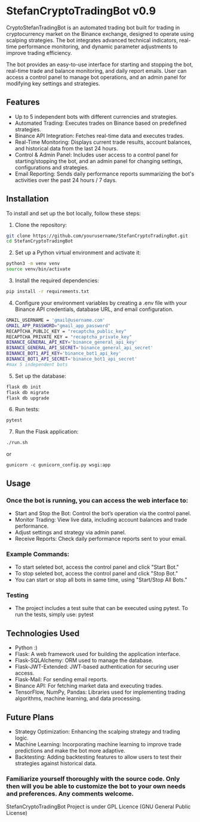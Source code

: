 # StefanCryptoTradingBot v0.9

CryptoStefanTradingBot is an automated trading bot built for trading in cryptocurrency market on the Binance exchange, designed to operate using scalping strategies. The bot integrates advanced technical indicators, real-time performance monitoring, and dynamic parameter adjustments to improve trading efficiency. 

The bot provides an easy-to-use interface for starting and stopping the bot, real-time trade and balance monitoring, and daily report emails. User can access a control panel to manage bot operations, and an admin panel for modifying key settings and strategies.

## Features

- Up to 5 independent bots with different currencies and strategies.
- Automated Trading: Executes trades on Binance based on predefined strategies.
- Binance API Integration: Fetches real-time data and executes trades.
- Real-Time Monitoring: Displays current trade results, account balances, and historical data from the last 24 hours.
- Control & Admin Panel: Includes user access to a control panel for starting/stopping the bot, and an admin panel for changing settings, configurations and strategies.
- Email Reporting: Sends daily performance reports summarizing the bot's activities over the past 24 hours / 7 days.

## Installation

To install and set up the bot locally, follow these steps:

1. Clone the repository:
```bash
git clone https://github.com/yourusername/StefanCryptoTradingBot.git
cd StefanCryptoTradingBot
```

2. Set up a Python virtual environment and activate it:
```bash
python3 -m venv venv
source venv/bin/activate
```

3. Install the required dependencies:
```bash
pip install -r requirements.txt
```

4. Configure your environment variables by creating a .env file with your Binance API credentials, database URL, and email configuration.
```bash
GMAIL_USERNAME = 'gmail@username.com'
GMAIL_APP_PASSWORD="gmail_app_password"
RECAPTCHA_PUBLIC_KEY = "recaptcha_public_key"
RECAPTCHA_PRIVATE_KEY = "recaptcha_private_key"
BINANCE_GENERAL_API_KEY='binance_general_api_key'
BINANCE_GENERAL_API_SECRET='binance_general_api_secret'
BINANCE_BOT1_API_KEY='binance_bot1_api_key'
BINANCE_BOT1_API_SECRET='binance_bot1_api_secret'
#max 5 independent bots
```

5. Set up the database:
```bash
flask db init
flask db migrate
flask db upgrade
```

6. Run tests:
```bash
pytest
```

7. Run the Flask application:
```bash
./run.sh
```
or
```
gunicorn -c gunicorn_config.py wsgi:app
```

## Usage

### Once the bot is running, you can access the web interface to:
- Start and Stop the Bot: Control the bot’s operation via the control panel.
- Monitor Trading: View live data, including account balances and trade performance.
- Adjust settings and strategy via admin panel.
- Receive Reports: Check daily performance reports sent to your email.

### Example Commands:
- To start seleted bot, access the control panel and click "Start Bot."
- To stop seleted bot, access the control panel and click "Stop Bot."
- You can start or stop all bots in same time, using "Start/Stop All Bots."

### Testing
- The project includes a test suite that can be executed using pytest. To run the tests, simply use:
pytest

## Technologies Used
- Python :)
- Flask: A web framework used for building the application interface.
- Flask-SQLAlchemy: ORM used to manage the database.
- Flask-JWT-Extended: JWT-based authentication for securing user access.
- Flask-Mail: For sending email reports.
- Binance API: For fetching market data and executing trades.
- TensorFlow, NumPy, Pandas: Libraries used for implementing trading algorithms, machine learning, and data processing.

## Future Plans
- Strategy Optimization: Enhancing the scalping strategy and trading logic.
- Machine Learning: Incorporating machine learning to improve trade predictions and make the bot more adaptive.
- Backtesting: Adding backtesting features to allow users to test their strategies against historical data.

### Familiarize yourself thoroughly with the source code. Only then will you be able to customize the bot to your own needs and preferences. Any comments welcome.

StefanCryptoTradingBot Project is under GPL Licence (GNU General Public License)
